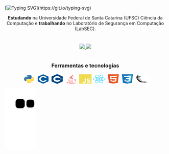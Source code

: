 [![Typing SVG](https://readme-typing-svg.herokuapp.com/?color=1373ED&size=35&center=true&vCenter=true&width=1000&lines=👋+Eai+?!+Tudo+bem?;Bem+vindo+ao+meu+Github+!;)](https://git.io/typing-svg)

<div>
  <p align="center"><b>Estudando</b> na Universidade Federal de Santa Catarina (UFSC) Ciência da Computação e <b>trabalhando</b> no Laboratório de Segurança em Computação (LabSEC).</p>
</div>

#

<div align="center">
  <a href="https://github.com/AHVG">
    <img height="180em" src="https://github-readme-stats.vercel.app/api/top-langs/?username=AHVG&layout=compact&langs_count=7&theme=tokyonight"/>
    <img height="180em" src="https://github-readme-stats.vercel.app/api?username=AHVG&show_icons=true&theme=tokyonight&include_all_commits=true&count_private=true"/>
  </a>
</div>

#

<div>
  <div align="center"><h3>Ferramentas e tecnologias</h3></div>
  <div align="center">
    <img align="center" alt="AHVG-Python" height="30" width="40" src="https://raw.githubusercontent.com/devicons/devicon/master/icons/python/python-original.svg">
    <img align="center" alt="AHVG-c" height="30" width="40" src="https://raw.githubusercontent.com/devicons/devicon/master/icons/c/c-plain.svg">
    <img align="center" alt="AHVG-cpp" height="30" width="40" src="https://raw.githubusercontent.com/devicons/devicon/master/icons/cplusplus/cplusplus-plain.svg">
    <img align="center" alt="AHVG-cpp" height="30" width="40" src="https://raw.githubusercontent.com/devicons/devicon/master/icons/java/java-plain.svg">
    <img align="center" alt="AHVG-Js" height="30" width="40" src="https://raw.githubusercontent.com/devicons/devicon/master/icons/javascript/javascript-plain.svg">
    <img align="center" alt="AHVG-React" height="30" width="40" src="https://raw.githubusercontent.com/devicons/devicon/master/icons/react/react-original.svg">
    <img align="center" alt="AHVG-HTML" height="30" width="40" src="https://raw.githubusercontent.com/devicons/devicon/master/icons/html5/html5-original.svg">
    <img align="center" alt="AHVG-CSS" height="30" width="40" src="https://raw.githubusercontent.com/devicons/devicon/master/icons/css3/css3-original.svg">
    <img align="center" alt="AHVG-CSS" height="30" width="40" src="https://raw.githubusercontent.com/devicons/devicon/master/icons/flask/flask-original.svg">
  </div>
</div>




![Snake animation](https://github.com/AHVG/AHVG/blob/output/github-contribution-grid-snake.svg)

